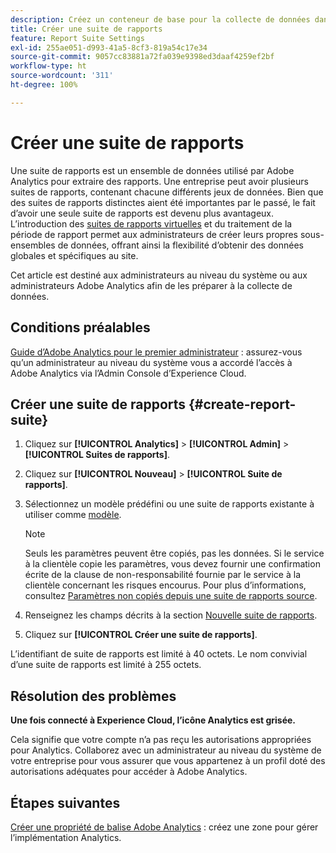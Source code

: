 ```yaml
---
description: Créez un conteneur de base pour la collecte de données dans Adobe Analytics.
title: Créer une suite de rapports
feature: Report Suite Settings
exl-id: 255ae051-d993-41a5-8cf3-819a54c17e34
source-git-commit: 9057cc83881a72fa039e9398ed3daaf4259ef2bf
workflow-type: ht
source-wordcount: '311'
ht-degree: 100%

---
```


# Créer une suite de rapports

Une suite de rapports est un ensemble de données utilisé par Adobe Analytics pour extraire des rapports. Une entreprise peut avoir plusieurs suites de rapports, contenant chacune différents jeux de données. Bien que des suites de rapports distinctes aient été importantes par le passé, le fait d’avoir une seule suite de rapports est devenu plus avantageux. Lʼintroduction des [suites de rapports virtuelles](https://experienceleague.adobe.com/docs/analytics/components/virtual-report-suites/vrs-about.html?lang=fr#virtual-report-suites) et du traitement de la période de rapport permet aux administrateurs de créer leurs propres sous-ensembles de données, offrant ainsi la flexibilité dʼobtenir des données globales et spécifiques au site.

Cet article est destiné aux administrateurs au niveau du système ou aux administrateurs Adobe Analytics afin de les préparer à la collecte de données.

## Conditions préalables

[Guide dʼAdobe Analytics pour le premier administrateur](/help/admin/admin-console/first-admin-guide.md) : assurez-vous qu’un administrateur au niveau du système vous a accordé l’accès à Adobe Analytics via lʼAdmin Console dʼExperience Cloud.

## Créer une suite de rapports {#create-report-suite}

1. Cliquez sur **[!UICONTROL Analytics]** > **[!UICONTROL Admin]** > **[!UICONTROL Suites de rapports]**.
1. Cliquez sur **[!UICONTROL Nouveau]** > **[!UICONTROL Suite de rapports]**.
1. Sélectionnez un modèle prédéfini ou une suite de rapports existante à utiliser comme [modèle](/help/admin/admin/c-manage-report-suites/c-report-suite-templates/report-suite-templates.md).

   >[!NOTE]
   >
   >Seuls les paramètres peuvent être copiés, pas les données. Si le service à la clientèle copie les paramètres, vous devez fournir une confirmation écrite de la clause de non-responsabilité fournie par le service à la clientèle concernant les risques encourus. Pour plus d’informations, consultez [Paramètres non copiés depuis une suite de rapports source](/help/admin/admin/c-manage-report-suites/c-new-report-suite/settings-not-copied-from-rs.md).

1. Renseignez les champs décrits à la section [Nouvelle suite de rapports](/help/admin/admin/c-manage-report-suites/c-new-report-suite/new-report-suite.md).
1. Cliquez sur **[!UICONTROL Créer une suite de rapports]**.

Lʼidentifiant de suite de rapports est limité à 40 octets. Le nom convivial dʼune suite de rapports est limité à 255 octets.

## Résolution des problèmes

**Une fois connecté à Experience Cloud, l’icône Analytics est grisée.**

Cela signifie que votre compte n’a pas reçu les autorisations appropriées pour Analytics. Collaborez avec un administrateur au niveau du système de votre entreprise pour vous assurer que vous appartenez à un profil doté des autorisations adéquates pour accéder à Adobe Analytics.

## Étapes suivantes

[Créer une propriété de balise Adobe Analytics](/help/implement/launch/create-analytics-property.md) : créez une zone pour gérer l’implémentation Analytics.
